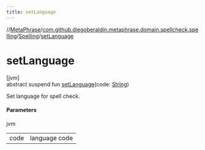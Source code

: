 ```yaml
---
title: setLanguage
---
```

//[MetaPhrase](../../../index.html)/[com.github.diegoberaldin.metaphrase.domain.spellcheck.spelling](../index.html)/[Spelling](index.html)/[setLanguage](set-language.html)



# setLanguage



[jvm]\
abstract suspend fun [setLanguage](set-language.html)(code: [String](https://kotlinlang.org/api/latest/jvm/stdlib/kotlin/-string/index.html))



Set language for spell check.



#### Parameters


jvm

| | |
|---|---|
| code | language code |




